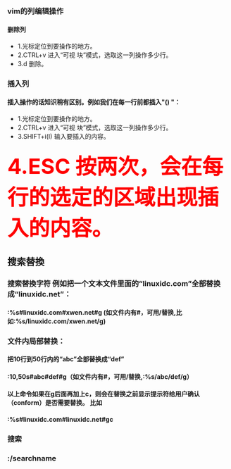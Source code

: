 
### vim的列编辑操作
 #### 删除列
 * 1.光标定位到要操作的地方。
 * 2.CTRL+v 进入“可视 块”模式，选取这一列操作多少行。
 * 3.d 删除。
 
 ### 插入列
 #### 插入操作的话知识稍有区别。例如我们在每一行前都插入"() "：
* 1.光标定位到要操作的地方。
* 2.CTRL+v 进入“可视 块”模式，选取这一列操作多少行。
* 3.SHIFT+i(I) 输入要插入的内容。
 #### <font color=red size=15>4.ESC 按两次，会在每行的选定的区域出现插入的内容。</font>

## 搜索替換 
### 搜索替換字符 例如把一个文本文件里面的“linuxidc.com”全部替换成“linuxidc.net”：

####  :%s#linuxidc.com#xwen.net#g (如文件内有#，可用/替换,比如:%s/linuxidc.com/xwen.net/g)

### 文件内局部替换：

#### 把10行到50行内的“abc”全部替换成“def”

#### :10,50s#abc#def#g（如文件内有#，可用/替换,:%s/abc/def/g）

#### 以上命令如果在g后面再加上c，则会在替换之前显示提示符给用户确认（conform）是否需要替换。 比如

#### :%s#linuxidc.com#linuxidc.net#gc

### 搜索  
### :/searchname 
